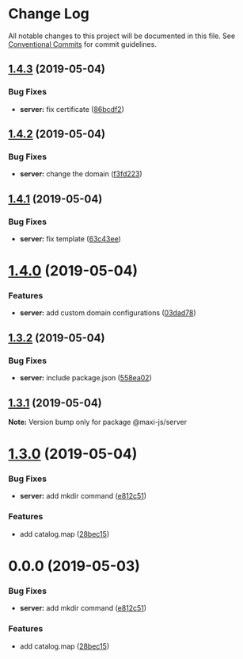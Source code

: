 # Change Log

All notable changes to this project will be documented in this file.
See [Conventional Commits](https://conventionalcommits.org) for commit guidelines.

## [1.4.3](https://github.com/kei-ito/maxi/compare/v1.4.2...v1.4.3) (2019-05-04)


### Bug Fixes

* **server:** fix certificate ([86bcdf2](https://github.com/kei-ito/maxi/commit/86bcdf2))





## [1.4.2](https://github.com/kei-ito/maxi/compare/v1.4.1...v1.4.2) (2019-05-04)


### Bug Fixes

* **server:** change the domain ([f3fd223](https://github.com/kei-ito/maxi/commit/f3fd223))





## [1.4.1](https://github.com/kei-ito/maxi/compare/v1.4.0...v1.4.1) (2019-05-04)


### Bug Fixes

* **server:** fix template ([63c43ee](https://github.com/kei-ito/maxi/commit/63c43ee))





# [1.4.0](https://github.com/kei-ito/maxi/compare/v1.3.2...v1.4.0) (2019-05-04)


### Features

* **server:** add custom domain configurations ([03dad78](https://github.com/kei-ito/maxi/commit/03dad78))





## [1.3.2](https://github.com/kei-ito/maxi/compare/v1.3.1...v1.3.2) (2019-05-04)


### Bug Fixes

* **server:** include package.json ([558ea02](https://github.com/kei-ito/maxi/commit/558ea02))





## [1.3.1](https://github.com/kei-ito/maxi/compare/v1.3.0...v1.3.1) (2019-05-04)

**Note:** Version bump only for package @maxi-js/server





# [1.3.0](https://github.com/kei-ito/maxi/compare/v1.2.3...v1.3.0) (2019-05-04)


### Bug Fixes

* **server:** add mkdir command ([e812c51](https://github.com/kei-ito/maxi/commit/e812c51))


### Features

* add catalog.map ([28bec15](https://github.com/kei-ito/maxi/commit/28bec15))





<a name="0.0.0"></a>
# 0.0.0 (2019-05-03)


### Bug Fixes

* **server:** add mkdir command ([e812c51](https://github.com/kei-ito/maxi/commit/e812c51))


### Features

* add catalog.map ([28bec15](https://github.com/kei-ito/maxi/commit/28bec15))
